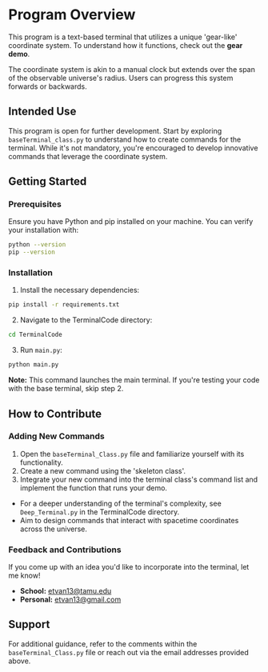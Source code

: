 # Program Overview

This program is a text-based terminal that utilizes a unique 'gear-like' coordinate system. To understand how it functions, check out the **gear demo**.

The coordinate system is akin to a manual clock but extends over the span of the observable universe's radius. Users can progress this system forwards or backwards.

## Intended Use

This program is open for further development. Start by exploring `baseTerminal_class.py` to understand how to create commands for the terminal. While it's not mandatory, you're encouraged to develop innovative commands that leverage the coordinate system.

## Getting Started

### Prerequisites

Ensure you have Python and pip installed on your machine. You can verify your installation with:
```bash
python --version
pip --version
```
### Installation

1. Install the necessary dependencies:
```bash
pip install -r requirements.txt
```

2. Navigate to the TerminalCode directory:
```bash
cd TerminalCode
```

3. Run `main.py`:
```bash
python main.py
```
**Note:** This command launches the main terminal. If you're testing your code with the base terminal, skip step 2.

## How to Contribute

### Adding New Commands

1. Open the `baseTerminal_Class.py` file and familiarize yourself with its functionality.
2. Create a new command using the 'skeleton class'.
3. Integrate your new command into the terminal class's command list and implement the function that runs your demo.
- For a deeper understanding of the terminal's complexity, see `Deep_Terminal.py` in the TerminalCode directory.
- Aim to design commands that interact with spacetime coordinates across the universe.

### Feedback and Contributions

If you come up with an idea you'd like to incorporate into the terminal, let me know!
- **School:** etvan13@tamu.edu
- **Personal:** etvan13@gmail.com


## Support

For additional guidance, refer to the comments within the `baseTerminal_Class.py` file or reach out via the email addresses provided above.
